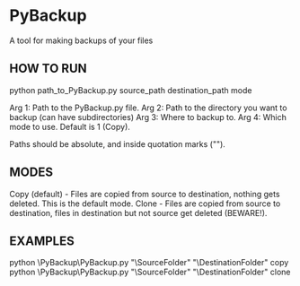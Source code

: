 # PyBackup
A tool for making backups of your files

## HOW TO RUN

python path_to_PyBackup.py source_path destination_path mode

Arg 1: Path to the PyBackup.py file.
Arg 2: Path to the directory you want to backup (can have subdirectories)
Arg 3: Where to backup to.
Arg 4: Which mode to use. Default is 1 (Copy).

Paths should be absolute, and inside quotation marks ("").

## MODES

Copy (default)    - Files are copied from source to destination, nothing gets deleted. This is the default mode.
Clone             - Files are copied from source to destination, files in destination but not source get deleted (BEWARE!).

## EXAMPLES

python \PyBackup\PyBackup.py "\SourceFolder" "\DestinationFolder" copy
python \PyBackup\PyBackup.py "\SourceFolder" "\DestinationFolder" clone
